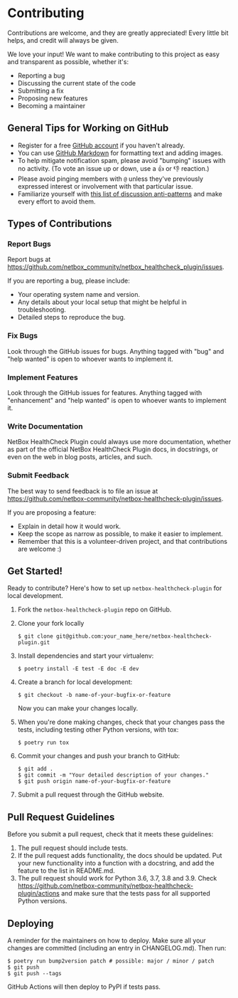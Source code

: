 # Contributing

Contributions are welcome, and they are greatly appreciated! Every little bit
helps, and credit will always be given.

We love your input! We want to make contributing to this project as easy and transparent as possible, whether it's:

- Reporting a bug
- Discussing the current state of the code
- Submitting a fix
- Proposing new features
- Becoming a maintainer

## General Tips for Working on GitHub

* Register for a free [GitHub account](https://github.com/signup) if you haven't already.
* You can use [GitHub Markdown](https://docs.github.com/en/get-started/writing-on-github/getting-started-with-writing-and-formatting-on-github/basic-writing-and-formatting-syntax) for formatting text and adding images.
* To help mitigate notification spam, please avoid "bumping" issues with no activity. (To vote an issue up or down, use a :thumbsup: or :thumbsdown: reaction.)
* Please avoid pinging members with `@` unless they've previously expressed interest or involvement with that particular issue.
* Familiarize yourself with [this list of discussion anti-patterns](https://github.com/bradfitz/issue-tracker-behaviors) and make every effort to avoid them.

## Types of Contributions

### Report Bugs

Report bugs at https://github.com/netbox_community/netbox_healthcheck_plugin/issues.

If you are reporting a bug, please include:

* Your operating system name and version.
* Any details about your local setup that might be helpful in troubleshooting.
* Detailed steps to reproduce the bug.

### Fix Bugs

Look through the GitHub issues for bugs. Anything tagged with "bug" and "help
wanted" is open to whoever wants to implement it.

### Implement Features

Look through the GitHub issues for features. Anything tagged with "enhancement"
and "help wanted" is open to whoever wants to implement it.

### Write Documentation

NetBox HealthCheck Plugin could always use more documentation, whether as part of the
official NetBox HealthCheck Plugin docs, in docstrings, or even on the web in blog posts,
articles, and such.

### Submit Feedback

The best way to send feedback is to file an issue at https://github.com/netbox-community/netbox-healthcheck-plugin/issues.

If you are proposing a feature:

* Explain in detail how it would work.
* Keep the scope as narrow as possible, to make it easier to implement.
* Remember that this is a volunteer-driven project, and that contributions
  are welcome :)

## Get Started!

Ready to contribute? Here's how to set up `netbox-healthcheck-plugin` for local development.

1. Fork the `netbox-healthcheck-plugin` repo on GitHub.
2. Clone your fork locally

    ```
    $ git clone git@github.com:your_name_here/netbox-healthcheck-plugin.git
    ```

3. Install dependencies and start your virtualenv:

    ```
    $ poetry install -E test -E doc -E dev
    ```

4. Create a branch for local development:

    ```
    $ git checkout -b name-of-your-bugfix-or-feature
    ```

    Now you can make your changes locally.

5. When you're done making changes, check that your changes pass the
   tests, including testing other Python versions, with tox:

    ```
    $ poetry run tox
    ```

6. Commit your changes and push your branch to GitHub:

    ```
    $ git add .
    $ git commit -m "Your detailed description of your changes."
    $ git push origin name-of-your-bugfix-or-feature
    ```

7. Submit a pull request through the GitHub website.

## Pull Request Guidelines

Before you submit a pull request, check that it meets these guidelines:

1. The pull request should include tests.
2. If the pull request adds functionality, the docs should be updated. Put
   your new functionality into a function with a docstring, and add the
   feature to the list in README.md.
3. The pull request should work for Python 3.6, 3.7, 3.8 and 3.9. Check
   https://github.com/netbox-community/netbox-healthcheck-plugin/actions
   and make sure that the tests pass for all supported Python versions.


## Deploying

A reminder for the maintainers on how to deploy.
Make sure all your changes are committed (including an entry in CHANGELOG.md).
Then run:

```
$ poetry run bump2version patch # possible: major / minor / patch
$ git push
$ git push --tags
```

GitHub Actions will then deploy to PyPI if tests pass.
